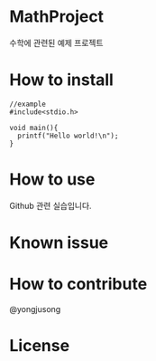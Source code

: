 # MathProject

수학에 관련된 예제 프로젝트

# How to install
```
//example
#include<stdio.h>

void main(){
  printf("Hello world!\n");
}

```


# How to use
Github 관련 실습입니다.


# Known issue

# How to contribute
@yongjusong


# License
